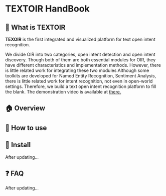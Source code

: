 # TEXTOIR HandBook

## :pushpin: What is TEXTOIR
**TEXOIR** is the first integrated and visualized platform for text open intent recognition. 

We divide OIR into two categories, open intent detection and open intent discovery. Though both of them are both essential modules for OIR, they have different characteristics and implementation methods. However, there is little related work for integrating these two modules.Although some toolkits are developed for Named Entity Recognition, Sentiment Analysis, there is little related work for intent recognition, not even in open-world settings. Therefore, we build a text open intent recognition platform to fill the blank. 
The demonstration video is available at [there.](https://github.com/XTenLee/TEXTOIR)

## :house:  Overview

## :wrench: How to use

## :hammer: Install

After updating...

## :question: FAQ

After updating...
  
